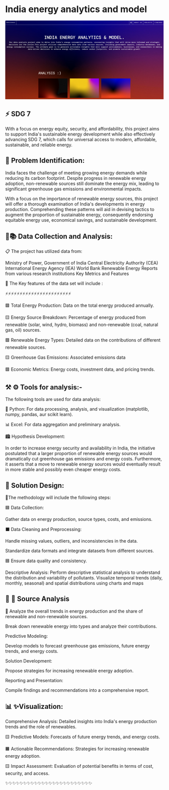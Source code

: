 # India energy analytics and model

![Developer Portfolio](img/anveshaks.png)


## ⚡️ SDG 7

With a focus on energy equity, security, and affordability, this project aims to support India's sustainable energy development while also effectively advancing SDG 7, which calls for universal access to modern, affordable, sustainable, and reliable energy.




## 🔎 Problem Identification: 

India faces the challenge of meeting growing energy demands while reducing its carbon footprint. Despite progress in renewable energy adoption, non-renewable sources still dominate the energy mix, leading to significant greenhouse gas emissions and environmental impacts.

 With a focus on the importance of renewable energy sources, this project will offer a thorough examination of India's developments in energy production. Comprehending these patterns will aid in devising tactics to augment the proportion of sustainable energy, consequently endorsing equitable energy use, economical savings, and sustainable development.




## 📒📚 Data Collection and Analysis:
 📋  The project has utilized data from:

Ministry of Power, Government of India
Central Electricity Authority (CEA)
International Energy Agency (IEA)
World Bank
Renewable Energy Reports from various research institutions
Key Metrics and Features

🔑 The Key features of the data set will include :

⚡️⚡️⚡️⚡️⚡️⚡️⚡️⚡️⚡️⚡️⚡️⚡️⚡️⚡️⚡️⚡️⚡️⚡️⚡️⚡️⚡️⚡️⚡️

🟩 Total Energy Production: 
Data on the total energy produced annually.

🟨 Energy Source Breakdown: 
Percentage of energy produced from renewable (solar, wind, hydro, biomass) and non-renewable (coal, natural gas, oil) sources.

🟩 Renewable Energy Types: 
Detailed data on the contributions of different renewable sources.

🟨 Greenhouse Gas Emissions: 
Associated emissions data

🟩 Economic Metrics: 
Energy costs, investment data, and pricing trends.




## ⚒️ ⚙️ Tools for analysis:-
The following tools are used for data analysis:

🐍 Python: For data processing, analysis, and visualization (matplotlib, numpy, pandas, aur scikit learn).

📊 Excel: For data aggregation and preliminary analysis.


🏙️ Hypothesis Development: 

In order to increase energy security and availability in India, the initiative postulated that a larger proportion of renewable energy sources would dramatically cut greenhouse gas emissions and energy costs. Furthermore, it asserts that a move to renewable energy sources would eventually result in more stable and possibly even cheaper energy costs.

## 🧪 Solution Design: 
🔧The methodology will include the following steps:

🟦 Data Collection:

Gather data on energy production, source types, costs, and emissions.

⬛️ Data Cleaning and Preprocessing:

Handle missing values, outliers, and inconsistencies in the data.

Standardize data formats and integrate datasets from different sources.


🟦 Ensure data quality and consistency.

Descriptive Analysis:
Perform descriptive statistical analysis to understand the distribution and variability of pollutants.
Visualize temporal trends (daily, monthly, seasonal) and spatial distributions using charts and maps

## 📂 🔎 Source Analysis 

📎 Analyze the overall trends in energy production and the share of renewable and non-renewable sources.

Break down renewable energy into types and analyze their contributions.

Predictive Modeling:

Develop models to forecast greenhouse gas emissions, future energy trends, and energy costs.

Solution Development:

Propose strategies for increasing renewable energy adoption.

Reporting and Presentation:

Compile findings and recommendations into a comprehensive report.





## 📊 ✨Visualization: 
Comprehensive Analysis: Detailed insights into India's energy production trends and the role of renewables.

🟨 Predictive Models: 
Forecasts of future energy trends, and energy costs.

🟧 Actionable Recommendations: 
Strategies for increasing renewable energy adoption.

🟨 Impact Assessment:
Evaluation of potential benefits in terms of cost, security, and access.

✨✨✨✨✨✨✨✨✨✨✨✨✨✨✨✨✨✨✨✨✨✨✨✨



